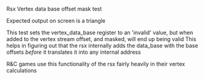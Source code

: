 Rsx Vertex data base offset mask test

Expected output on screen is a triangle

This test sets the vertex_data_base register to an 'invalid' value, but when added to the vertex stream offset, and masked, will end up being valid
This helps in figuring out that the rsx internally adds the data_base with the base offsets *before* it translates it into any internal address

R&C games use this functionality of the rsx fairly heavily in their vertex calculations